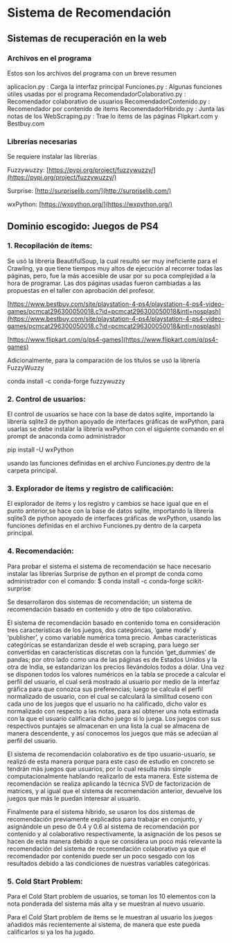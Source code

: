 # Sistema de Recomendación

## Sistemas de recuperación en la web

### Archivos en el programa
Estos son los archivos del programa con un breve resumen

aplicacion.py : Carga la interfaz principal
Funciones.py : Algunas funciones útiles usadas por el programa
RecomendadorColaborativo.py : Recomendador colaborativo de usuarios
RecomendadorContenido.py : Recomendador por contenido de items
RecomendadorHibrido.py : Junta las notas de los 
WebScraping.py : Trae  lo items de las páginas Flipkart.com y Bestbuy.com

### Librerías necesarias
Se requiere instalar las librerías

Fuzzywuzzy:
[https://pypi.org/project/fuzzywuzzy/](https://pypi.org/project/fuzzywuzzy/)

Surprise:
[http://surpriselib.com/](http://surpriselib.com/)

wxPython:
[https://wxpython.org/](https://wxpython.org/)


## Dominio escogido: Juegos de PS4

### 1.  Recopilación de ítems:
    


Se usó la librería BeautifulSoup, la cual resultó ser muy ineficiente para el Crawling, ya que tiene tiempos muy altos de ejecución al recorrer todas las páginas, pero, fue la más accesible de usar por su poca complejidad a la hora de programar. Las dos páginas usadas fueron cambiadas a las propuestas en el taller con aprobación del profesor.

  

[https://www.bestbuy.com/site/playstation-4-ps4/playstation-4-ps4-video-games/pcmcat296300050018.c?id=pcmcat296300050018&intl=nosplash](https://www.bestbuy.com/site/playstation-4-ps4/playstation-4-ps4-video-games/pcmcat296300050018.c?id=pcmcat296300050018&intl=nosplash)

  

[https://www.flipkart.com/q/ps4-games](https://www.flipkart.com/q/ps4-games)

  

Adicionalmente, para la comparación de los títulos se usó la librería FuzzyWuzzy

conda install -c conda-forge fuzzywuzzy
  

### 2.  Control de usuarios:
    

El control de usuarios se hace con la base de datos sqlite, importando la librería sqlite3 de python apoyado de interfaces gráficas de wxPython, para usarlas se debe instalar la librería wxPython con el siguiente comando en el prompt de anaconda como administrador

pip install -U wxPython

usando las funciones definidas en el archivo Funciones.py dentro de la carpeta principal.

  
  

###  3.  Explorador de ítems y registro de calificación:
    

El explorador de ítems y los registro y cambios se hace igual que en el punto anterior,se hace con la base de datos sqlite, importando la librería sqlite3 de python apoyado de interfaces gráficas de wxPython, usando las funciones definidas en el archivo Funciones.py dentro de la carpeta principal.

  

###  4.  Recomendación: 

Para probar el sistema el sistema de recomendación se hace necesario instalar las librerías Surprise de python en el prompt de conda como administrador con el comando: $ conda install -c conda-forge scikit-surprise
      

Se desarrollaron dos sistemas de recomendación; un sistema de recomendación basado en contenido y otro de tipo colaborativo.

El sistema de recomendación basado en contenido toma en consideración tres características de los juegos, dos categóricas, ‘game mode’ y ‘publisher’, y como variable numérica toma precio. Ambas características categóricas se estandarizan desde el web scraping, para luego ser convertidas en características discretas con la función ‘get_dummies’ de pandas; por otro lado como una de las páginas es de Estados Unidos y la otra de India, se estandarizan los precios llevándolos todos a dólar. Una vez se disponen todos los valores numéricos en la tabla se procede a calcular el perfil del usuario, el cual será mostrado al usuario por medio de la interfaz gráfica para que conozca sus preferencias; luego se calcula el perfil normalizado de usuario, con el cual se calculará la similitud coseno con cada uno de los juegos que el usuario no ha calificado, dicho valor es normalizado con respecto a las notas, para así obtener una nota estimada con la que el usuario calificaría dicho juego si lo juega. Los juegos con sus respectivos puntajes se almacenan en una lista la cual se almacena de manera descendente, y así conocemos los juegos que más se adecúan al perfil del usuario.

El sistema de recomendación colaborativo es de tipo usuario-usuario, se realizó de esta manera porque para este caso de estudio en concreto se tendrán más juegos que usuarios, por lo cual resulta más simple computacionalmente hablando realizarlo de esta manera. Este sistema de recomendación se realiza aplicando la técnica SVD de factorización de matrices, y al igual que el sistema de recomendación anterior, devuelve los juegos que más le puedan interesar al usuario.

Finalmente para el sistema híbrido, se usaron los dos sistemas de recomendación previamente explicados para trabajar en conjunto, y asignándole un peso de 0.4 y 0.6 al sistema de recomendación por contenido y al colaborativo respectivamente, la asignación de los pesos se hacen de esta manera debido a que se considera un poco más relevante la recomendación del sistema de recomendación colaborativo ya que el recomendador por contenido puede ser un poco sesgado con los resultados debido a las condiciones de nuestras variables categóricas.

  

###  5.  Cold Start Problem:
    

Para el Cold Start problem de usuarios, se toman los 10 elementos con la nota ponderada del sistema más alta y se muestran al nuevo usuario.

Para el Cold Start problem de ítems se le muestran al usuario los juegos añadidos más recientemente al sistema, de manera que este pueda calificarlos si ya los ha jugado.

